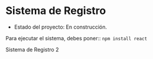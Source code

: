 <h1> Sistema de Registro</h1>

- Estado del proyecto: En construcción.

Para ejecutar el sistema, debes poner::
```npm install react```

Sistema de Registro 2
